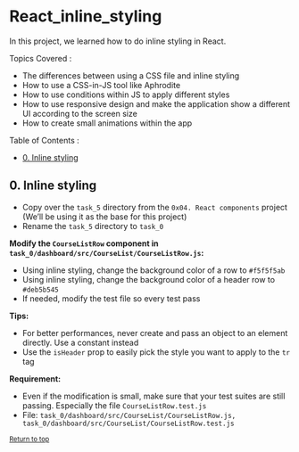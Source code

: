 # React_inline_styling
In this project, we learned how to do inline styling in React.

Topics Covered :
- The differences between using a CSS file and inline styling
- How to use a CSS-in-JS tool like Aphrodite
- How to use conditions within JS to apply different styles
- How to use responsive design and make the application show a different UI according to the screen size
- How to create small animations within the app

Table of Contents :
- [0. Inline styling](#0-inline-styling)

## 0. Inline styling
- Copy over the `task_5` directory from the `0x04. React components` project (We’ll be using it as the base for this project)
- Rename the `task_5` directory to `task_0`

**Modify the `CourseListRow` component in `task_0/dashboard/src/CourseList/CourseListRow.js`:**
- Using inline styling, change the background color of a row to `#f5f5f5ab`
- Using inline styling, change the background color of a header row to `#deb5b545`
- If needed, modify the test file so every test pass

**Tips:**
- For better performances, never create and pass an object to an element directly. Use a constant instead
- Use the `isHeader` prop to easily pick the style you want to apply to the `tr` tag

**Requirement:**
- Even if the modification is small, make sure that your test suites are still passing. Especially the file `CourseListRow.test.js`
- File: `task_0/dashboard/src/CourseList/CourseListRow.js, task_0/dashboard/src/CourseList/CourseListRow.test.js`

<sub>[Return to top](#react_inline_styling)</sub>
